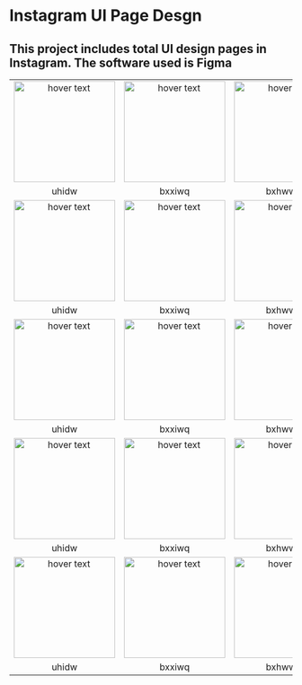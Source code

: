 # Instagram UI Page Desgn


<h2>
This project includes total UI design pages in Instagram. The software used is Figma</h2>

 |  | |  |  |
| :---: | :---: | :---: | :---: |
| <img src="https://github.com/januka36/sample/blob/main/JPG/Analytics%20pagefig.jpg" width="180" title="hover text" > |  <img src="https://github.com/januka36/sample/blob/main/JPG/Analytics%20pagefig.jpg" width="180" title="hover text" > |  <img src="https://github.com/januka36/sample/blob/main/JPG/Analytics%20pagefig.jpg" width="180" title="hover text" > |  <img src="https://github.com/januka36/sample/blob/main/JPG/Analytics%20pagefig.jpg" width="180" title="hover text" > |
| uhidw | bxxiwq | bxhwwoi | uywqui |
| <img src="https://github.com/januka36/sample/blob/main/JPG/Analytics%20pagefig.jpg" width="180" title="hover text" > |  <img src="https://github.com/januka36/sample/blob/main/JPG/Analytics%20pagefig.jpg" width="180" title="hover text" > |  <img src="https://github.com/januka36/sample/blob/main/JPG/Analytics%20pagefig.jpg" width="180" title="hover text" > |  <img src="https://github.com/januka36/sample/blob/main/JPG/Analytics%20pagefig.jpg" width="180" title="hover text" > |
| uhidw | bxxiwq | bxhwwoi | uywqui |
| <img src="https://github.com/januka36/sample/blob/main/JPG/Analytics%20pagefig.jpg" width="180" title="hover text" > |  <img src="https://github.com/januka36/sample/blob/main/JPG/Analytics%20pagefig.jpg" width="180" title="hover text" > |  <img src="https://github.com/januka36/sample/blob/main/JPG/Analytics%20pagefig.jpg" width="180" title="hover text" > |  <img src="https://github.com/januka36/sample/blob/main/JPG/Analytics%20pagefig.jpg" width="180" title="hover text" > |
| uhidw | bxxiwq | bxhwwoi | uywqui |
| <img src="https://github.com/januka36/sample/blob/main/JPG/Analytics%20pagefig.jpg" width="180" title="hover text" > |  <img src="https://github.com/januka36/sample/blob/main/JPG/Analytics%20pagefig.jpg" width="180" title="hover text" > |  <img src="https://github.com/januka36/sample/blob/main/JPG/Analytics%20pagefig.jpg" width="180" title="hover text" > |  <img src="https://github.com/januka36/sample/blob/main/JPG/Analytics%20pagefig.jpg" width="180" title="hover text" > |
| uhidw | bxxiwq | bxhwwoi | uywqui |
| <img src="https://github.com/januka36/sample/blob/main/JPG/Analytics%20pagefig.jpg" width="180" title="hover text" > |  <img src="https://github.com/januka36/sample/blob/main/JPG/Analytics%20pagefig.jpg" width="180" title="hover text" > |  <img src="https://github.com/januka36/sample/blob/main/JPG/Analytics%20pagefig.jpg" width="180" title="hover text" > |  <img src="https://github.com/januka36/sample/blob/main/JPG/Analytics%20pagefig.jpg" width="180" title="hover text" > |
| uhidw | bxxiwq | bxhwwoi | uywqui |
